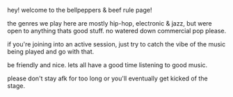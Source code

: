 hey! welcome to the bellpeppers & beef rule page!

the genres we play here are mostly hip-hop, electronic & jazz, but were open to anything thats good stuff. no watered down commercial pop please. 

if you're joining into an active session, just try to catch the vibe of the music being played and go with that. 

be friendly and nice. lets all have a good time listening to good music. 

please don't stay afk for too long or you'll eventually get kicked of the stage.
